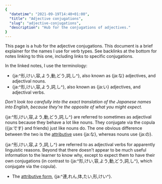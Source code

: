 ```yaml
---
{
  "datetime": "2021-09-19T14:40+01:00",
  "title": "Adjective conjugations",
  "slug": "adjective-conjugations",
  "description": "Hub for the conjugations of adjectives."
}
---
```

This page is a hub for the adjective conjugations. This document is a brief
explainer for the names I use for verb types. See backlinks at the bottom for
notes linking to this one, including links to specific conjugations.

In the linked notes, I use the terminology:

- {ja:^形,けい,容,よう,動,どう,詞,し^}, also known as {ja:な}
  adjectives, and adjectival nouns.
- {ja:^形,けい,容,よう,詞,し^}, also known as {ja:い} adjectives,
  and adjectival verbs.

_Don't look too carefully into the exact translation of the Japanese names into
English, because they're the opposite of what you might expect._

{ja:^形,けい,容,よう,動,どう,詞,し^} are referred to sometimes as adjectival nouns
because they behave a lot like nouns. They conjugate via the copula ({ja:です}
and friends) just like nouns do. The one obvious difference between the two is
the [attributive](attributive-form) uses {ja:な}, whereas nouns use {ja:の}.

{ja:^形,けい,容,よう,詞,し^} are referred to as adjectival verbs for apparently
linguistic reasons. Beyond that there doesn't appear to be much useful
information to the learner to know why, except to expect them to have their own
conjugations (in contrast to {ja:^形,けい,容,よう,動,どう,詞,し^}, which conjugate
via the copula).

- The [attributive form](attributive-form), {ja:^連,れん,体,たい,形,けい^}.
